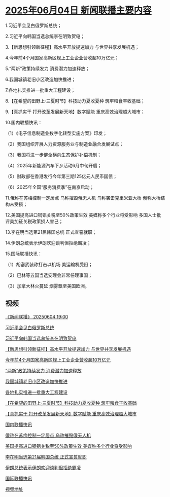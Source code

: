 # [2025年06月04日 新闻联播主要内容](https://tv.cctv.com/lm/xwlb/day/20250604.shtml)

1.习近平会见白俄罗斯总统；

2.习近平向韩国当选总统李在明致贺电；

3.【新思想引领新征程】高水平开放提速加力 与世界共享发展机遇；

4.今年前4个月国家高新区规上工业企业营收超10万亿元；

5.“两新”政策持续发力 消费潜力加速释放；

6.我国城镇老旧小区改造加快推进；

7.各地扎实推进一批重大工程建设；

8.【在希望的田野上·三夏时节】科技助力夏收夏种 筑牢粮食丰收基础；

9.【真抓实干 打开改革发展新天地】数字赋能 重庆高效治理超大城市；

10.国内联播快讯：

（1）《电子信息制造业数字化转型实施方案》印发；

（2）我国组织开展人力资源服务业与制造业融合发展试点；

（3）我国将进一步健全横向生态保护补偿机制；

（4）2025年新能源汽车下乡活动6月中旬开启；

（5）财政部在香港发行今年第三期125亿元人民币国债；

（6）2025年全国“服务消费季”在南京启动；

11.俄称在苏梅控制一定居点 乌称摧毁俄无人机 乌称袭击克里米亚大桥 俄称大桥结构未受损；

12.美国提高进口钢铝关税至50%政策生效 美媒称多个行业将受影响 多国人士批评美加征关税政策损人害己；

13.李在明当选第21届韩国总统 正式宣誓就职；

14.伊朗总统表示伊朗欢迎谈判但拒绝霸凌；

15.国际联播快讯：

（1）胡塞武装称打击以机场 美运输机受阻；

（2）巴林等五国当选安理会非常任理事国；

（3）加拿大林火蔓延 烟雾飘至美国欧洲。

## 视频

[《新闻联播》 20250604 19:00](https://tv.cctv.com/2025/06/04/VIDExECp3m6c9HMbKfVoVNkM250604.shtml)

[习近平会见白俄罗斯总统](https://tv.cctv.com/2025/06/04/VIDESQI7MAVaG5FFYzpi45ir250604.shtml)

[习近平向韩国当选总统李在明致贺电](https://tv.cctv.com/2025/06/04/VIDE2pupBcdFC7EMhhkfKHuz250604.shtml)

[【新思想引领新征程】高水平开放提速加力 与世界共享发展机遇](https://tv.cctv.com/2025/06/04/VIDEN5e1zeKvPzyi4aRsudWE250604.shtml)

[今年前4个月国家高新区规上工业企业营收超10万亿元](https://tv.cctv.com/2025/06/04/VIDE89KGC0a2Fz4r6jo9ZxPM250604.shtml)

[“两新”政策持续发力 消费潜力加速释放](https://tv.cctv.com/2025/06/04/VIDE5TK6tYfE9QAQjEzukC8l250604.shtml)

[我国城镇老旧小区改造加快推进](https://tv.cctv.com/2025/06/04/VIDEw25KGuS3QMs68HLeATuK250604.shtml)

[各地扎实推进一批重大工程建设](https://tv.cctv.com/2025/06/04/VIDEYG26ujUMeqyjKtrCSFT4250604.shtml)

[【在希望的田野上·三夏时节】科技助力夏收夏种 筑牢粮食丰收基础](https://tv.cctv.com/2025/06/04/VIDElpBf6t1PZHTgPHn6QOL1250604.shtml)

[【真抓实干 打开改革发展新天地】数字赋能 重庆高效治理超大城市](https://tv.cctv.com/2025/06/04/VIDEzC7CM4WybdIOPpuE6Wpu250604.shtml)

[国内联播快讯](https://tv.cctv.com/2025/06/04/VIDEuSL0OUufGsGeAG5favUW250604.shtml)

[俄称在苏梅控制一定居点 乌称摧毁俄无人机](https://tv.cctv.com/2025/06/04/VIDEeP7UUBGy8OwerXQ1vlPw250604.shtml)

[美国提高进口钢铝关税至50%政策生效 美媒称多个行业将受影响](https://tv.cctv.com/2025/06/04/VIDE4VGxKn92C2KeZiKRLBfB250604.shtml)

[李在明当选第21届韩国总统 正式宣誓就职](https://tv.cctv.com/2025/06/04/VIDEBo7iav18Erpad4kZPrQz250604.shtml)

[伊朗总统表示伊朗欢迎谈判但拒绝霸凌](https://tv.cctv.com/2025/06/04/VIDEwTS4ABgqpw0YuIQJRKWr250604.shtml)

[国际联播快讯](https://tv.cctv.com/2025/06/04/VIDECDZUVft38TFhYBz2ixL4250604.shtml)

[视频地址](https://tv.cctv.com/lm/xwlb/day/20250604.shtml) 

